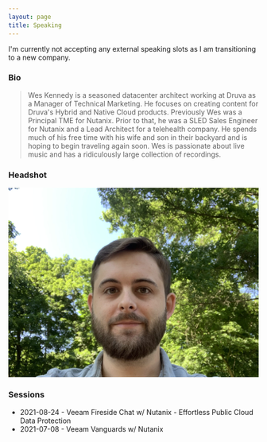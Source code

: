 ```yaml
---
layout: page
title: Speaking
---
```


I'm currently not accepting any external speaking slots as I am transitioning to a new company.

### Bio

> Wes Kennedy is a seasoned datacenter architect working at Druva as a Manager of Technical Marketing. He focuses on creating content for Druva's Hybrid and Native Cloud products. Previously Wes was a Principal TME for Nutanix. Prior to that, he was a SLED Sales Engineer for Nutanix and a Lead Architect for a telehealth company. He spends much of his free time with his wife and son in their backyard and is hoping to begin traveling again soon. Wes is passionate about live music and has a ridiculously large collection of recordings. 

### Headshot

![Headshot 1](/assets/headshots/wes_kennedy1.jpg)

### Sessions

* 2021-08-24 - Veeam Fireside Chat w/ Nutanix - Effortless Public Cloud Data Protection
* 2021-07-08 - Veeam Vanguards w/ Nutanix